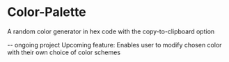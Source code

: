 # Color-Palette
A random color generator in hex code with the copy-to-clipboard option

-- ongoing project
Upcoming feature: Enables user to modify chosen color with their own choice of color schemes
